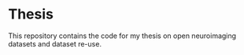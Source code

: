 # Thesis
This repository contains the code for my thesis on open neuroimaging datasets and dataset re-use. 
